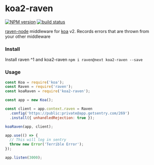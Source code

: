 # koa2-raven
[![NPM version][npm-image]][npm-url]
[![build status][travis-image]][travis-url]

[npm-image]: https://img.shields.io/npm/v/koa2-raven.svg
[npm-url]: https://npmjs.org/package/koa2-raven
[travis-image]: https://travis-ci.org/scttcper/koa2-raven.svg
[travis-url]: https://travis-ci.org/scttcper/koa2-raven

[raven-node](https://github.com/getsentry/raven-node) middleware for [koa](https://github.com/koajs/koa) v2. Records errors that are thrown from your other middleware


### Install
Install raven ^1 and koa2-raven
```npm i raven@next koa2-raven --save```

### Usage

```javascript
const Koa = require('koa');
const Raven = require('raven');
const koaRaven = require('koa2-raven');

const app = new Koa();

const client = app.context.raven = Raven
  .config('https://public:private@app.getsentry.com/269')
  .install({ unhandledRejection: true });

koaRaven(app, client);

app.use(() => {
  // This will log in sentry
  throw new Error('Terrible Error');
});

app.listen(3000);
```
